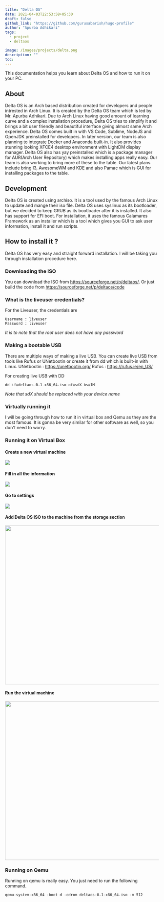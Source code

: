 ```yaml
---
title: "Delta OS"
date: 2021-04-03T22:53:58+05:30
draft: false
github_link: "https://github.com/gurusabarish/hugo-profile"
author: "Apurba Adhikari"
tags:
  - project
  - deltaos 

image: /images/projects/delta.png
description: ""
toc: 
---
```

This documentation helps you learn about Delta OS and how to run it on your PC.
## About
Delta OS is an Arch based distribution created for developers and people intrested in Arch Linux. It is created by the Delta OS team which is led by Mr. Apurba Adhikari. Due to Arch Linux having good amount of learning curve and a complex installation procedure, Delta OS tries to simplify it and brings a bit user friendly and beautiful interface giving almost same Arch experience. Delta OS comes built in with VS Code, Sublime, NodeJS and OpenJDK preinstalled for developers. In later version, our team is also planning to integrate Docker and Anaconda built-in. It also provides stunning looking XFCE4 desktop environment with LightDM display manager. Delta OS also has yay preinstalled which is a package manager for AUR(Arch User Repository) which makes installing apps really easy. Our team is also working to bring more of these to the table. Our latest plans include bring I3, AwesomeWM and KDE and also Pamac which is GUI for installing packages to the table.

## Development
Delta OS is created using archiso. It is a tool used by the famous Arch Linux to update and mange their iso file. Delta OS uses syslinux as its bootloader, but we decided to keep GRUB as its bootloader after it is installed. It also has support for EFI boot. For installation, it uses the famous Calamares Framework as an installer which is a tool which gives you GUI to ask user information, install it and run scripts.

## How to install it ?
Delta OS has very easy and straight forward installation.  I will be taking you through installation procedure here.

### Downloading the ISO
You can download the ISO from https://sourceforge.net/p/deltaos/. Or just build the code from https://sourceforge.net/p/deltaos/code

### What is the liveuser credentials? 
For the Liveuser, the credentials are 
~~~
Username : liveuser
Password : liveuser
~~~
*It is to note that the root user does not have any password*

### Making a bootable USB
There are multiple ways of making a live USB. You can create live USB from tools like Rufus or UNetbootin or create it from dd which is built-in with Linux.
UNetbootin : https://unetbootin.org/
Rufus : https://rufus.ie/en_US/

For creating live USB with DD
~~~
dd if=deltaos-0.1-x86_64.iso of=sdX bs=1M
~~~
*Note that sdX  should be replaced with your device name*

### Virtually running it
I will be going through how to run it in virtual box and Qemu as they are the most famous. It is gonna be very similar for other software as well, so you don't need to worry.

### Running it on Virtual Box
#### Create a new virtual machine
![](https://imgur.com/BcNhCm6.png)

#### Fill in all the information
![](https://imgur.com/vc8Tb3Q.png)

#### Go to settings 
![](https://imgur.com/CDLn9Io.png)

####  Add Delta OS ISO to the machine from the storage section
<img src="https://imgur.com/Utui6wj.png" width="780" height="520"/>

#### Run the virtual machine
<img src="https://imgur.com/EivNlwT.png" width="780" height="520"/>

### Running on Qemu
Running on qemu is really easy. You just need to run the following command.
~~~
qemu-system-x86_64 -boot d -cdrom deltaos-0.1-x86_64.iso -m 512
~~~

